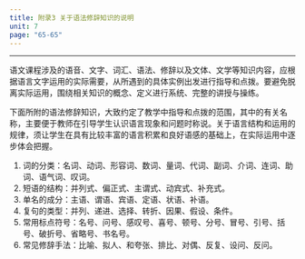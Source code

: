 ```yaml
---
title: 附录3 关于语法修辞知识的说明
unit: 7
page: "65-65"
---
```


___

语文课程涉及的语音、文字、词汇、语法、修辞以及文体、文学等知识内容，应根据语言文字运用的实际需要，从所遇到的具体实例出发进行指导和点拨。要避免脱离实际运用，围绕相关知识的概念、定义进行系统、完整的讲授与操练。

下面所附的语法修辞知识，大致约定了教学中指导和点拨的范围，其中的有关名称，主要便于教师在引导学生认识语言现象和问题时称说。关于语言结构和运用的规律，须让学生在具有比较丰富的语言积累和良好语感的基础上，在实际运用中逐步体会把握。

1. 词的分类：名词、动词、形容词、数词、量词、代词、副词、介词、连词、助词、语气词、叹词。
2. 短语的结构：并列式、偏正式、主谓式、动宾式、补充式。
3. 单名的成分：主语、谓语、宾语、定语、状语、补语。
4. 复句的类型：并列、递进、选择、转折、因果、假设、条件。
5. 常用标点符号：名号、问号、感叹号、喜号、顿号、分号、冒号、引号、括号、破折号、省略号、书名号。
6. 常见修辞手法：比喻、拟人、和夸张、排比、对偶、反复、设问、反问。
